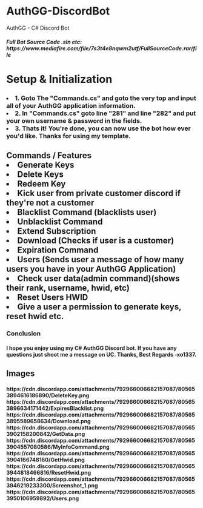 # AuthGG-DiscordBot
AuthGG - C# Discord Bot

<h5>
Full Bot Source Code .sln etc: https://www.mediafire.com/file/7s3t4e8nqwm2utf/FullSourceCode.rar/file  
</h5>

<h1> Setup & Initialization
  <h3>
   <li> 1. Goto The "Commands.cs" and goto the very top and input all of your AuthGG application information.
   <li> 2. In "Commands.cs" goto line "281" and line "282" and put your own username & password in the fields.
   <li> 3. Thats it! You're done, you can now use the bot how ever you'd like. Thanks for using my template.
  </h3>
</h1>

<h2> Commands / Features
  
  <li> Generate Keys
  <li> Delete Keys
  <li> Redeem Key
  <li> Kick user from private customer discord if they're not a customer
  <li> Blacklist Command (blacklists user)
  <li> Unblacklist Command
  <li> Extend Subscription
  <li> Download (Checks if user is a customer)
  <li> Expiration Command
  <li> Users (Sends user a message of how many users you have in your AuthGG Application)
  <li> Check user data(admin command)(shows their rank, username, hwid, etc)
  <li> Reset Users HWID
  <li> Give a user a permission to generate keys, reset hwid etc.
</h2>

<h3> Conclusion
  <h4> I hope you enjoy using my C# AuthGG Discord bot. If you have any questions just shoot me a message on UC. Thanks, Best Regards -xo1337.
  </h4>
</h3>    

<h2>Images
  <h4>
    https://cdn.discordapp.com/attachments/792966006682157087/805653894616186890/DeleteKey.png
    https://cdn.discordapp.com/attachments/792966006682157087/805653896634171442/ExpiresBlacklist.png
    https://cdn.discordapp.com/attachments/792966006682157087/805653895589658634/Download.png
    https://cdn.discordapp.com/attachments/792966006682157087/805653902158200842/GetData.png
    https://cdn.discordapp.com/attachments/792966006682157087/805653904557080586/MyInfoCommand.png
    https://cdn.discordapp.com/attachments/792966006682157087/805653904166748160/GetHwid.png
    https://cdn.discordapp.com/attachments/792966006682157087/805653944818466816/ResetHwid.png
    https://cdn.discordapp.com/attachments/792966006682157087/805653946219233300/Screenshot_1.png
    https://cdn.discordapp.com/attachments/792966006682157087/805653950106959892/Users.png
  </h4>
  </h2>

